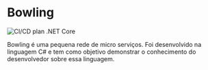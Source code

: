 # Bowling
![CI/CD plan .NET Core](https://github.com/ervinnotari/Bowling/workflows/CI/CD%20plan%20.NET%20Core/badge.svg)

Bowling é uma pequena rede de micro serviços. Foi desenvolvido na linguagem C# e tem como objetivo demonstrar o conhecimento do desenvolvedor sobre essa linguagem.
